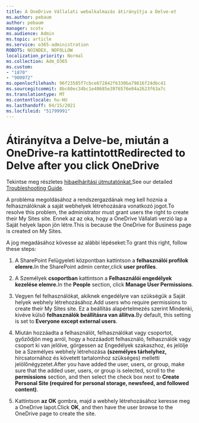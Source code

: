 ```yaml
---
title: A OneDrive Vállalati webalkalmazás átirányítja a Delve-et
ms.author: pebaum
author: pebaum
manager: scotv
ms.audience: Admin
ms.topic: article
ms.service: o365-administration
ROBOTS: NOINDEX, NOFOLLOW
localization_priority: Normal
ms.collection: Adm_O365
ms.custom:
- "1870"
- "900072"
ms.openlocfilehash: 96f23585f7cbce672842f6330ba79816f24dbc41
ms.sourcegitcommit: 8bc60ec34bc1e40685e3976576e04a2623f63a7c
ms.translationtype: MT
ms.contentlocale: hu-HU
ms.lasthandoff: 04/15/2021
ms.locfileid: "51799991"
---
```

# <a name="redirected-to-delve-after-you-click-onedrive"></a><span data-ttu-id="be0b2-102">Átirányítva a Delve-be, miután a OneDrive-ra kattintott</span><span class="sxs-lookup"><span data-stu-id="be0b2-102">Redirected to Delve after you click OneDrive</span></span>

<span data-ttu-id="be0b2-103">Tekintse meg részletes [hibaelhárítási útmutatónkat.](https://docs.microsoft.com/sharepoint/support/sites/troubleshooting-guide-for-sites-stopped-at-provisioning)</span><span class="sxs-lookup"><span data-stu-id="be0b2-103">See our detailed [Troubleshooting Guide](https://docs.microsoft.com/sharepoint/support/sites/troubleshooting-guide-for-sites-stopped-at-provisioning).</span></span>

<span data-ttu-id="be0b2-104">A probléma megoldásához a rendszergazdának meg kell hoznia a felhasználóknak a saját webhelyek létrehozására vonatkozó jogot.</span><span class="sxs-lookup"><span data-stu-id="be0b2-104">To resolve this problem, the administrator must grant users the right to create their My Sites site.</span></span> <span data-ttu-id="be0b2-105">Ennek az az oka, hogy a OneDrive Vállalati verzió lap a Saját helyek lapon jön létre.</span><span class="sxs-lookup"><span data-stu-id="be0b2-105">This is because the OneDrive for Business page is created on My Sites.</span></span>

<span data-ttu-id="be0b2-106">A jog megadásához kövesse az alábbi lépéseket:</span><span class="sxs-lookup"><span data-stu-id="be0b2-106">To grant this right, follow these steps:</span></span>

1. <span data-ttu-id="be0b2-107">A SharePoint Felügyeleti központban kattintson a **felhasználói profilok elemre.**</span><span class="sxs-lookup"><span data-stu-id="be0b2-107">In the SharePoint admin center,click **user profiles**.</span></span>

2. <span data-ttu-id="be0b2-108">A Személyek **csoportban** kattintson a **Felhasználói engedélyek kezelése elemre.**</span><span class="sxs-lookup"><span data-stu-id="be0b2-108">In the **People** section, click **Manage User Permissions**.</span></span>

3. <span data-ttu-id="be0b2-109">Vegyen fel felhasználókat, akiknek engedélyre van szükségük a Saját helyek webhely létrehozásához.</span><span class="sxs-lookup"><span data-stu-id="be0b2-109">Add users who require permissions to create their My Sites site.</span></span> <span data-ttu-id="be0b2-110">Ez a beállítás alapértelmezés szerint Mindenki, kivéve külső **felhasználók beállításra van állítva.**</span><span class="sxs-lookup"><span data-stu-id="be0b2-110">By default, this setting is set to **Everyone except external users**.</span></span>

4. <span data-ttu-id="be0b2-111">Miután hozzáadta a felhasználót, felhasználókat vagy csoportot, győződjön meg arról, hogy a hozzáadott  felhasználó, felhasználók vagy csoport ki van jelölve, görgessen az Engedélyek szakaszhoz, és jelölje be a Személyes webhely létrehozása **(személyes tárhelyhez,** hírcsatornához és követett tartalomhoz szükséges) melletti jelölőnégyzetet.</span><span class="sxs-lookup"><span data-stu-id="be0b2-111">After you have added the user, users, or group, make sure that the added user, users, or group is selected, scroll to the **permissions** section, and then select the check box next to **Create Personal Site (required for personal storage, newsfeed, and followed content)**.</span></span>

5. <span data-ttu-id="be0b2-112">Kattintson **az OK** gombra, majd a webhely létrehozásához keresse meg a OneDrive lapot.</span><span class="sxs-lookup"><span data-stu-id="be0b2-112">Click **OK**, and then have the user browse to the OneDrive page to create the site.</span></span>
